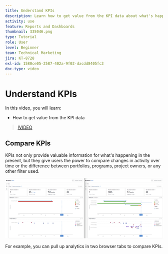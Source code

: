 ```yaml
---
title: Understand KPIs
description: Learn how to get value from the KPI data about what's happening in the present as well as trends from the past.
activity: use
feature: Reports and Dashboards
thumbnail: 335046.png
type: Tutorial
role: User
level: Beginner
team: Technical Marketing
jira: KT-8728
exl-id: 1580ce05-2587-402a-9f02-dacdd8405fc3
doc-type: video
---
```

# Understand KPIs

In this video, you will learn:

* How to get value from the KPI data

>[!VIDEO](https://video.tv.adobe.com/v/335046/?quality=12&learn=on)

## Compare KPIs

KPIs not only provide valuable information for what's happening in the present, but they give users the power to compare changes in activity over time or the difference between portfolios, programs, project owners, or any other filter used.

![An image showing two browser tabs side by side](assets/section-2-0.png)

For example, you can pull up analytics in two browser tabs to compare KPIs.
